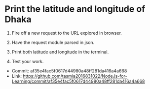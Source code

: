 # Print the latitude and longitude of Dhaka

1. Fire off a new request to the URL explored in browser.

2. Have the request module parsed in json.
3. Print both latitude and longitude in the terminal.
4. Test your work.

* Commit: af35e4fac5f0617d44980a48ff281da416a4a668
* Link: https://github.com/tasmia2016831022/NodeJs-for-Learning/commit/af35e4fac5f0617d44980a48ff281da416a4a668